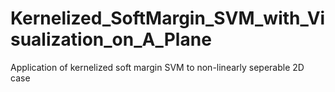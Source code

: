 # Kernelized_SoftMargin_SVM_with_Visualization_on_A_Plane
Application of kernelized soft margin SVM to non-linearly seperable 2D case
